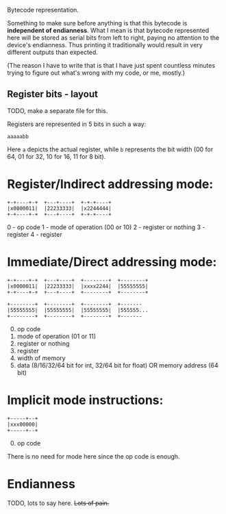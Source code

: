 Bytecode representation.

Something to make sure before anything is that this bytecode is
**independent of endianness**. What I mean is that bytecode represented
here will be stored as serial bits from left to right, paying no attention
to the device's endianness. Thus printing it traditionally would result in
very different outputs than expected.

(The reason I have to write that is that I have just spent countless minutes trying to figure out what's wrong with my code, or me, mostly.)

## Register bits - layout
TODO, make a separate file for this.

Registers are represented in 5 bits in such a way:
```
aaaaabb
```
Here `a` depicts the actual register, while `b` represents the bit width (00 for 64, 01 for 32, 10 for 16, 11 for 8 bit).

# Register/Indirect addressing mode:
```
+-+----+-+  +---+----+  +-+-+----+
|x0000011|  |22233333|  |x2244444|
+-+----+-+  +---+----+  +-+-+----+
```
0 - op code
1 - mode of operation (00 or 10)
2 - register or nothing
3 - register
4 - register

# Immediate/Direct addressing mode:
```
+-+----+-+  +---+----+  +--------+  +--------+
|x0000011|  |22233333|  |xxxx2244|  |55555555|
+-+----+-+  +---+----+  +--------+  +--------+

+--------+  +--------+  +--------+  +-------
|55555555|  |55555555|  |55555555|  |555555...
+--------+  +--------+  +--------+  +-------
```
0. op code
1. mode of operation (01 or 11)
2. register or nothing
3. register
4. width of memory
5. data (8/16/32/64 bit for int, 32/64 bit for float)
OR memory address (64 bit)

# Implicit mode instructions:
```
+-----+--+
|xxx00000|
+-----+--+
```

0. op code

There is no need for mode here since the op code is enough.

# Endianness
TODO, lots to say here. ~~Lots of pain.~~

